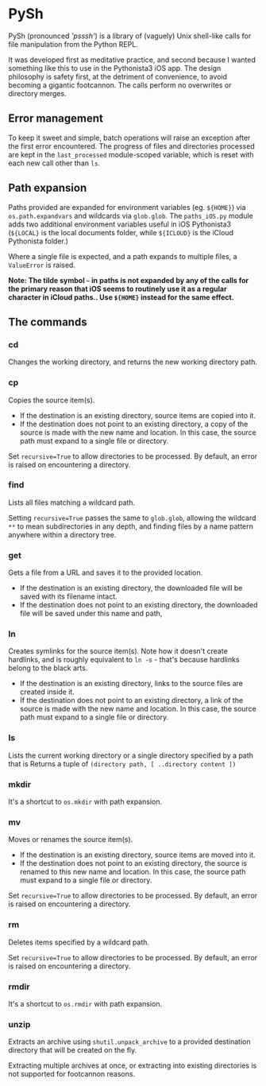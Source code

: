# PySh

PySh (pronounced *'psssh'*) is a library of (vaguely) Unix shell-like calls for file manipulation from the Python REPL.

It was developed first as meditative practice, and second because I wanted something like this to use in the Pythonista3 iOS app. The design philosophy is safety first, at the detriment of convenience, to avoid becoming a gigantic footcannon. The calls perform no overwrites or directory merges.

## Error management

To keep it sweet and simple, batch operations will raise an exception after the first error encountered. The progress of files and directories processed are kept in the `last_processed` module-scoped variable, which is reset with each new call other than `ls`.

## Path expansion

Paths provided are expanded for environment variables (eg. `${HOME}`) via `os.path.expandvars` and wildcards via `glob.glob`. The `paths_iOS.py` module adds two additional environment variables useful in iOS Pythonista3 (`${LOCAL}` is the local documents folder, while `${ICLOUD}` is the iCloud Pythonista folder.)

Where a single file is expected, and a path expands to multiple files, a `ValueError` is raised.

**Note: The tilde symbol `~` in paths is not expanded by any of the calls for the primary reason that iOS seems to routinely use it as a regular character in iCloud paths.. Use `${HOME}` instead for the same effect.**

## The commands

### cd

Changes the working directory, and returns the new working directory path.

### cp

Copies the source item(s).

* If the destination is an existing directory, source items are copied into it.
* If the destination does not point to an existing directory, a copy of the source is made with the new name and location. In this case, the source path must expand to a single file or directory.

Set `recursive=True` to allow directories to be processed. By default, an error is raised on encountering a directory.

### find

Lists all files matching a wildcard path.

Setting `recursive=True` passes the same to `glob.glob`, allowing the wildcard `**` to mean subdirectories in any depth, and finding files by a name pattern anywhere within a directory tree.

### get

Gets a file from a URL and saves it to the provided location.

* If the destination is an existing directory, the downloaded file will be saved with its filename intact.
* If the destination does not point to an existing directory, the downloaded file will be saved under this name and path,

### ln

Creates symlinks for the source item(s). Note how it doesn't create hardlinks, and is roughly equivalent to `ln -s` - that's because hardlinks belong to the black arts.

* If the destination is an existing directory, links to the source files are created inside it.
* If the destination does not point to an existing directory, a link of the source is made with the new name and location. In this case, the source path must expand to a single file or directory.

### ls

Lists the current working directory or a single directory specified by a path that is 
Returns a tuple of `(directory path, [ ..directory content ])`

### mkdir

It's a shortcut to `os.mkdir` with path expansion.

### mv

Moves or renames the source item(s).

* If the destination is an existing directory, source items are moved into it.
* If the destination does not point to an existing directory, the source is renamed to this new name and location. In this case, the source path must expand to a single file or directory.

Set `recursive=True` to allow directories to be processed. By default, an error is raised on encountering a directory.

### rm

Deletes items specified by a wildcard path.

Set `recursive=True` to allow directories to be processed. By default, an error is raised on encountering a directory.

### rmdir

It's a shortcut to `os.rmdir` with path expansion.

### unzip

Extracts an archive using `shutil.unpack_archive` to a provided destination directory that will be created on the fly.

Extracting multiple archives at once, or extracting into existing directories is not supported for footcannon reasons.
